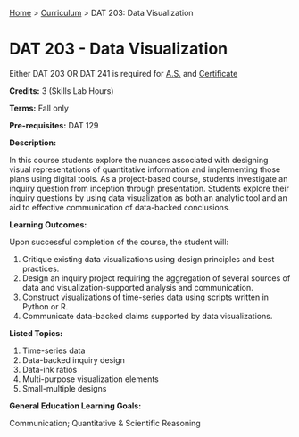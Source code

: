 [Home](../) > [Curriculum](index.html) > DAT 203: Data Visualization

# DAT 203 - Data Visualization

Either DAT 203 OR DAT 241 is required for [A.S.](as_curriculum.md) and [Certificate](cert_curriculum.md)

**Credits:** 3 (Skills Lab Hours)

**Terms:** Fall only

**Pre-requisites:** DAT 129

**Description:**

In this course students explore the nuances associated with designing visual representations of quantitative information and implementing those plans using digital tools. As a project-based course, students investigate an inquiry question from inception through presentation. Students explore their inquiry questions by using data visualization as both an analytic tool and an aid to effective communication of data-backed conclusions.

**Learning Outcomes:**

Upon successful completion of the course, the student will:
1. Critique existing data visualizations using design principles and best practices.
2. Design an inquiry project requiring the aggregation of several sources of data and visualization-supported analysis and communication.
3. Construct visualizations of time-series data using scripts written in Python or R.
4. Communicate data-backed claims supported by data visualizations.
         

**Listed Topics:**

1. Time-series data
2. Data-backed inquiry design
3. Data-ink ratios
4. Multi-purpose visualization elements
5. Small-multiple designs


**General Education Learning Goals:**

Communication; Quantitative & Scientific Reasoning